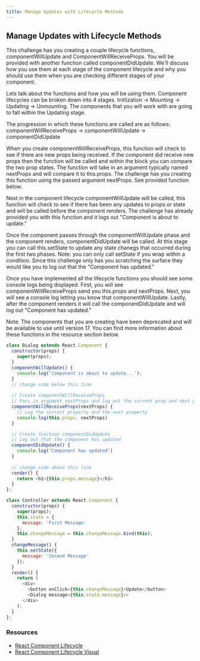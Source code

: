 ```yaml
---
title: Manage Updates with Lifecycle Methods
---
```

## Manage Updates with Lifecycle Methods

This challenge has you creating a couple lifecycle functions, componentWillUpdate and ComponentWillReceiveProps. You will be provided with another function called componentDidUpdate. We'll discuss how you use them at each stage of the component lifecycle and why you should use them when you are checking different stages of your component.

Lets talk about the functions and how you will be using them. Component lifecycles can be broken down into 4 stages. Initlization -> Mounting -> Updating -> Unmounting. The components that you will work with are going to fall within the Updating stage.

The progression in which these functions are called are as follows: componentWillReceiveProps -> componentWillUpdate -> componentDidUpdate

When you create componentWillReceiveProps, this function will check to see if there are new props being received. If the component did receive new props then the function will be called and within the block you can compare the two prop states. The function will take in an argument typically named nextProps and will compare it to this.props. The challenge has you creating this function using the passed argument nextProps. See provided function below.

Next in the component lifecycle componentWillUpdate will be called, this function will check to see if there has been any updates to props or state and will be called before the component renders. The challenge has already provided you with this function and it logs out "Component is about to update." 

Once the component passes through the componentWillUpdate phase and the component renders, componentDidUpdate will be called. At this stage you can call this.setState to update any state chanegs that occurred during the first two phases. Note: you can only call setState if you wrap within a condition. Since this challenge only has you scratching the surface they would like you to log out that the "Component has updated."

Once you have implemented all the lifecycle functions you should see some console logs being displayed. First, you will see componentWillReceiveProps send you this.props and nextProps. Next, you will see a console log letting you know that componentWillUpdate. Lastly, after the component renders it will call the componentDidUpdate and will log out "Component has updated."

Note: The components that you are creating have been deprecated and will be available to use until version 17. You can find more information about these functions in the resource section below.

```javascript
class Dialog extends React.Component {
  constructor(props) {
    super(props);
  }
  componentWillUpdate() {
    console.log('Component is about to update...');
  }
  // change code below this line
  
  // Create componentWillReceiveProps
  // Pass in argument nextProps and log out the current prop and next prop
  componentWillReceiveProps(nextProps) {
    // Log the current property and the next property  
    console.log(this.props, nextProps)
  }

  // Create function componentDidUpdate
  // Log out that the component has updated
  componentDidUpdate() {
    console.log("Component has updated")
  }
  
  // change code above this line
  render() {
    return <h1>{this.props.message}</h1>
  }
};

class Controller extends React.Component {
  constructor(props) {
    super(props);
    this.state = {
      message: 'First Message'
    };
    this.changeMessage = this.changeMessage.bind(this);
  }
  changeMessage() {
    this.setState({
      message: 'Second Message'
    });
  }
  render() {
    return (
      <div>
        <button onClick={this.changeMessage}>Update</button>
        <Dialog message={this.state.message}/>
      </div>
    );
  }
};
```
### Resources
- [React Component Lifecycle](https://reactjs.org/docs/react-component.html#the-component-lifecycle)
- [React Component Lifecycle Visual](https://cdn-images-1.medium.com/max/2000/1*sn-ftowp0_VVRbeUAFECMA.png)


